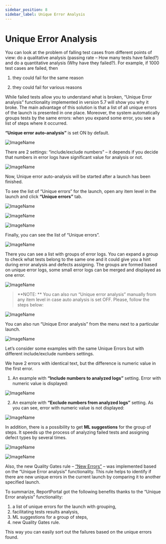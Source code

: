 ```yaml
---
sidebar_position: 8
sidebar_label: Unique Error Analysis
---
```


# Unique Error Analysis

You can look at the problem of falling test cases from different points of view: do a qualitative analysis (passing rate – How many tests have failed?) and do a quantitative analysis (Why have they failed?). For example, if 1000 test cases are failed, then

1. they could fail for the same reason

2. they could fail for various reasons

While failed tests allow you to understand what is broken, “Unique Error analysis” functionality implemented in version 5.7 will show you why it broke. The main advantage of this solution is that a list of all unique errors of the launch is presented in one place. Moreover, the system automatically groups tests by the same errors: when you expand some error, you see a list of steps where it occurred.

**“Unique error auto-analysis”** is set ON by default.

![ImageName](img/UniqueErrorAnalysis/unique_error1.png)

There are 2 settings: “include/exclude numbers” – it depends if you decide that numbers in error logs have significant value for analysis or not.

![ImageName](img/UniqueErrorAnalysis/unique_error2.png)

Now, Unique error auto-analysis will be started after a launch has been finished. 
 
To see the list of “Unique errors” for the launch, open any item level in the launch and click **“Unique errors”** tab. 

![ImageName](img/UniqueErrorAnalysis/unique_error3.png)

![ImageName](img/UniqueErrorAnalysis/unique_error4.png)

![ImageName](img/UniqueErrorAnalysis/unique_error5.png)

Finally, you can see the list of “Unique errors”.

![ImageName](img/UniqueErrorAnalysis/unique_error6.png)

There you can see a list with groups of error logs. You can expand a group to check what tests belong to the same one and it could give you a hint during error analysis and defects assigning. The groups are formed based on unique error logs, some small error logs can be merged and displayed as one error.

![ImageName](img/UniqueErrorAnalysis/unique_error_addition1.png)

>**NOTE: **
You can also run “Unique error analysis” manually from any item level in case auto analysis is set OFF. Please, follow the steps below: 

![ImageName](img/UniqueErrorAnalysis/unique_error7.png)

You can also run “Unique Error analysis” from the menu next to a particular launch.

![ImageName](img/UniqueErrorAnalysis/unique_error8.png)

Let’s consider some examples with the same Unique Errors but with different include/exclude numbers settings. 
 
We have 2 errors with identical text, but the difference is numeric value in the first error. 
 
1. An example with **“Include numbers to analyzed logs”** setting. Error with numeric value is displayed:

![ImageName](img/UniqueErrorAnalysis/unique_error9.png)

2. An example with **“Exclude numbers from analyzed logs”** setting. As you can see, error with numeric value is not displayed:

![ImageName](img/UniqueErrorAnalysis/unique_error10.png)

In addition, there is a possibility to get **ML suggestions** for the group of steps. It speeds up the process of analyzing failed tests and assigning defect types by several times.

![ImageName](img/UniqueErrorAnalysis/unique_error_addition2.png)

![ImageName](img/UniqueErrorAnalysis/unique_error_addition3.png)

Also, the new Quality Gates rule – [“New Errors”](https://reportportal.io/docs/Quality-Rules-Configuration%3Enew-errors-in-the-run) – was implemented based on the “Unique Error analysis” functionality. This rule helps to identify if there are new unique errors in the current launch by comparing it to another specified launch.

To summarize, ReportPortal got the following benefits thanks to the “Unique Error analysis” functionality:

1. a list of unique errors for the launch with grouping,
2. facilitating tests results analysis,
3. ML suggestions for a group of steps,
4. new Quality Gates rule.

This way you can easily sort out the failures based on the unique errors found.